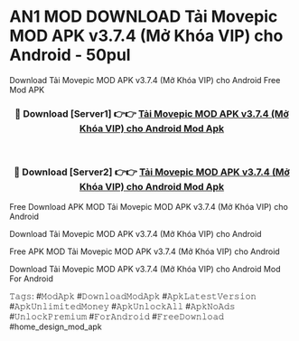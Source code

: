 # AN1 MOD DOWNLOAD Tải Movepic MOD APK v3.7.4 (Mở Khóa VIP) cho Android - 50pul
Download Tải Movepic MOD APK v3.7.4 (Mở Khóa VIP) cho Android Free Mod APK

<div align="center">
<h3>🔴 Download [Server1] 👉👉 <a href="https://apk-comot.site?title=Tải_Movepic_MOD_APK_v3.7.4_(Mở_Khóa_VIP)_cho_Android">Tải Movepic MOD APK v3.7.4 (Mở Khóa VIP) cho Android Mod Apk</a></h3><br>

<h3>🔴 Download [Server2] 👉👉 <a href="https://apk-comot.site?title=Tải_Movepic_MOD_APK_v3.7.4_(Mở_Khóa_VIP)_cho_Android">Tải Movepic MOD APK v3.7.4 (Mở Khóa VIP) cho Android Mod Apk</a></h3>
</div>


Free Download APK MOD Tải Movepic MOD APK v3.7.4 (Mở Khóa VIP) cho Android

Download Tải Movepic MOD APK v3.7.4 (Mở Khóa VIP) cho Android 

Free APK MOD Tải Movepic MOD APK v3.7.4 (Mở Khóa VIP) cho Android 

Download Tải Movepic MOD APK v3.7.4 (Mở Khóa VIP) cho Android Mod For Android

𝚃𝚊𝚐𝚜: #𝙼𝚘𝚍𝙰𝚙𝚔 #𝙳𝚘𝚠𝚗𝚕𝚘𝚊𝚍𝙼𝚘𝚍𝙰𝚙𝚔 #𝙰𝚙𝚔𝙻𝚊𝚝𝚎𝚜𝚝𝚅𝚎𝚛𝚜𝚒𝚘𝚗 #𝙰𝚙𝚔𝚄𝚗𝚕𝚒𝚖𝚒𝚝𝚎𝚍𝙼𝚘𝚗𝚎𝚢 #𝙰𝚙𝚔𝚄𝚗𝚕𝚘𝚌𝚔𝙰𝚕𝚕 #𝙰𝚙𝚔𝙽𝚘𝙰𝚍𝚜 #𝚄𝚗𝚕𝚘𝚌𝚔𝙿𝚛𝚎𝚖𝚒𝚞𝚖 #𝙵𝚘𝚛𝙰𝚗𝚍𝚛𝚘𝚒𝚍 #𝙵𝚛𝚎𝚎𝙳𝚘𝚠𝚗𝚕𝚘𝚊𝚍 #home_design_mod_apk